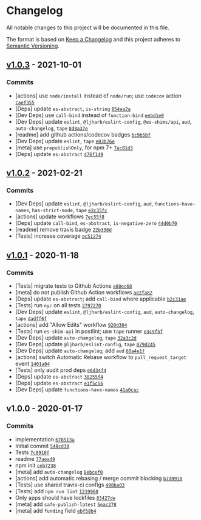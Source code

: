 # Changelog

All notable changes to this project will be documented in this file.

The format is based on [Keep a Changelog](https://keepachangelog.com/en/1.0.0/)
and this project adheres to [Semantic Versioning](https://semver.org/spec/v2.0.0.html).

## [v1.0.3](https://github.com/es-shims/Array.prototype.indexOf/compare/v1.0.2...v1.0.3) - 2021-10-01

### Commits

- [actions] use `node/install` instead of `node/run`; use `codecov` action [`caef355`](https://github.com/es-shims/Array.prototype.indexOf/commit/caef3551a7c79a64f9b9aa6d052536c283d34d8a)
- [Deps] update `es-abstract`, `is-string` [`854aa2a`](https://github.com/es-shims/Array.prototype.indexOf/commit/854aa2a71494170f54fa0c10cb0896e8e3dde852)
- [Dev Deps] use `call-bind` instead of `function-bind` [`eebd1e0`](https://github.com/es-shims/Array.prototype.indexOf/commit/eebd1e033906d0b741a60a784c467e5769b85473)
- [Dev Deps] update `eslint`, `@ljharb/eslint-config`, `@es-shims/api`, `aud`, `auto-changelog`, `tape` [`8d8a37e`](https://github.com/es-shims/Array.prototype.indexOf/commit/8d8a37e8c9524fbbe1dd0563277f188b76497946)
- [readme] add github actions/codecov badges [`6c9b5bf`](https://github.com/es-shims/Array.prototype.indexOf/commit/6c9b5bfd15e344198f1155b77c3ff9ee6894a294)
- [Dev Deps] update `eslint`, `tape` [`e03b76e`](https://github.com/es-shims/Array.prototype.indexOf/commit/e03b76e3be3e40c4b0a15b79da4f1bf12c5f4e98)
- [meta] use `prepublishOnly`, for npm 7+ [`7ac81d3`](https://github.com/es-shims/Array.prototype.indexOf/commit/7ac81d35d8e823adfb31a2ecdc713056df703556)
- [Deps] update `es-abstract` [`476f149`](https://github.com/es-shims/Array.prototype.indexOf/commit/476f149db0d43cc7f90d51f4d37a0b0f35ea11e4)

## [v1.0.2](https://github.com/es-shims/Array.prototype.indexOf/compare/v1.0.1...v1.0.2) - 2021-02-21

### Commits

- [Dev Deps] update `eslint`, `@ljharb/eslint-config`, `aud`, `functions-have-names`, `has-strict-mode`, `tape` [`e2c35fc`](https://github.com/es-shims/Array.prototype.indexOf/commit/e2c35fc71e941315474eb87a2ba4a0565819ec8b)
- [actions] update workflows [`7ec55f8`](https://github.com/es-shims/Array.prototype.indexOf/commit/7ec55f80d786aff5b09ae76159454363363ad7c4)
- [Deps] update `call-bind`, `es-abstract`, `is-negative-zero` [`44d0b70`](https://github.com/es-shims/Array.prototype.indexOf/commit/44d0b703403b5a11582f59be2bddadb8a7c1bf94)
- [readme] remove travis badge [`22b338d`](https://github.com/es-shims/Array.prototype.indexOf/commit/22b338d0efe460df4a55bd2d794e63a5da88e753)
- [Tests] increase coverage [`ac51274`](https://github.com/es-shims/Array.prototype.indexOf/commit/ac5127451d59caa7be31c5626f6be324fcb92d77)

## [v1.0.1](https://github.com/es-shims/Array.prototype.indexOf/compare/v1.0.0...v1.0.1) - 2020-11-18

### Commits

- [Tests] migrate tests to Github Actions [`a88ec68`](https://github.com/es-shims/Array.prototype.indexOf/commit/a88ec68631dc107be5f7e9800be5a526319e2e6c)
- [meta] do not publish Github Action workflows [`ae2fa82`](https://github.com/es-shims/Array.prototype.indexOf/commit/ae2fa82da4dead7487e23972daf3fdfd3b995664)
- [Deps] update `es-abstract`; add `call-bind` where applicable [`b2c31ae`](https://github.com/es-shims/Array.prototype.indexOf/commit/b2c31ae60df2dc7d89feb41a621b1f4a29bcecb3)
- [Tests] run `nyc` on all tests [`2797270`](https://github.com/es-shims/Array.prototype.indexOf/commit/2797270ebf831e44c68904018b1fdc12c8afa24e)
- [Dev Deps] update `eslint`, `@ljharb/eslint-config`, `aud`, `auto-changelog`, `tape` [`dadff6f`](https://github.com/es-shims/Array.prototype.indexOf/commit/dadff6f731c482bc196029844832619101eca3c6)
- [actions] add "Allow Edits" workflow [`920d304`](https://github.com/es-shims/Array.prototype.indexOf/commit/920d3046012259043136366c84e7fd4acb15e246)
- [Tests] run `es-shim-api` in postlint; use `tape` runner [`e3c9f5f`](https://github.com/es-shims/Array.prototype.indexOf/commit/e3c9f5f83cb02422a8bf62e6f2c4c1909aeb8bfe)
- [Dev Deps] update `auto-changelog`, `tape` [`32a3c2d`](https://github.com/es-shims/Array.prototype.indexOf/commit/32a3c2d53b51b811aacbcafdbb569141af37e40e)
- [Dev Deps] update `@ljharb/eslint-config`, `tape` [`079d245`](https://github.com/es-shims/Array.prototype.indexOf/commit/079d245e6b21fd50709b192649bc48ac4922ea32)
- [Dev Deps] update `auto-changelog`; add `aud` [`60a4e1f`](https://github.com/es-shims/Array.prototype.indexOf/commit/60a4e1f722c209254a29328183ba3bc101494886)
- [actions] switch Automatic Rebase workflow to `pull_request_target` event [`1401a04`](https://github.com/es-shims/Array.prototype.indexOf/commit/1401a0458ce7269396c84b9f2ee0f6d5b25ac933)
- [Tests] only audit prod deps [`e6d34f4`](https://github.com/es-shims/Array.prototype.indexOf/commit/e6d34f4cfbb17953aed0fa56689a6dc96ef94db8)
- [Deps] update `es-abstract` [`38255f4`](https://github.com/es-shims/Array.prototype.indexOf/commit/38255f47d94273ca89deea4a1d3f658c5dde990b)
- [Deps] update `es-abstract` [`e1f5c56`](https://github.com/es-shims/Array.prototype.indexOf/commit/e1f5c56ece275c85e4d3758bf1182e7e9492fa6d)
- [Dev Deps] update `functions-have-names` [`41a0cac`](https://github.com/es-shims/Array.prototype.indexOf/commit/41a0cac515c7837c25fe2a9523312add559bef1f)

## v1.0.0 - 2020-01-17

### Commits

- implementation [`678513a`](https://github.com/es-shims/Array.prototype.indexOf/commit/678513a56a110b271608cef66e07d64d74e544de)
- Initial commit [`548cd30`](https://github.com/es-shims/Array.prototype.indexOf/commit/548cd3070439c735e06f71c4d879de35fa42a2d0)
- Tests [`7c8916f`](https://github.com/es-shims/Array.prototype.indexOf/commit/7c8916fc666c4030e307d13c1a03bb5b0faf1710)
- readme [`77aead9`](https://github.com/es-shims/Array.prototype.indexOf/commit/77aead97bf8863c57aa940b51cf54769b2fcac39)
- npm init [`ceb7238`](https://github.com/es-shims/Array.prototype.indexOf/commit/ceb7238d4dea046bcff131bdc229efd3f1a6dceb)
- [meta] add `auto-changelog` [`8ebcef0`](https://github.com/es-shims/Array.prototype.indexOf/commit/8ebcef0970f16e945f30eb8ffa457197e10105d3)
- [actions] add automatic rebasing / merge commit blocking [`b7d0910`](https://github.com/es-shims/Array.prototype.indexOf/commit/b7d0910bf94e712352174ca1c440bed25c50c038)
- [Tests] use shared travis-ci configs [`498ba03`](https://github.com/es-shims/Array.prototype.indexOf/commit/498ba0349c8eb4d2f643bd7199577ba76fedb94b)
- [Tests] add `npm run lint` [`1219960`](https://github.com/es-shims/Array.prototype.indexOf/commit/1219960d71a01042c31d3b548f16a11f63256af9)
- Only apps should have lockfiles [`83427de`](https://github.com/es-shims/Array.prototype.indexOf/commit/83427defa487ff84509e8edd537f1189b9bd043f)
- [meta] add `safe-publish-latest` [`5eac278`](https://github.com/es-shims/Array.prototype.indexOf/commit/5eac278b4db7119cc1e57e011228a8a711577b4d)
- [meta] add `funding` field [`ebf58b4`](https://github.com/es-shims/Array.prototype.indexOf/commit/ebf58b4ca9dae525b0df19c947e30a7f3bf7452b)
